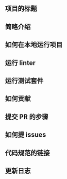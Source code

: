 ## 项目的标题

## 简略介绍

## 如何在本地运行项目

## 运行 linter

## 运行测试套件

## 如何贡献

## 提交 PR 的步骤

## 如何提 issues

## 代码规范的链接

## 更新日志
